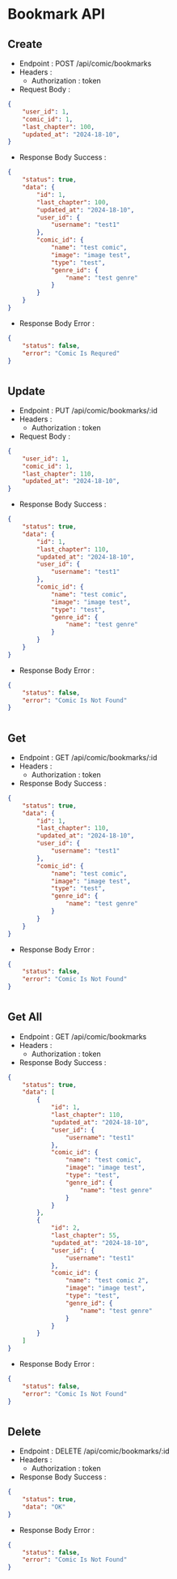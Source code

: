 # Bookmark API
## Create
- Endpoint : POST /api/comic/bookmarks
- Headers : 
    - Authorization : token
- Request Body :
```json
{
    "user_id": 1,
    "comic_id": 1,
    "last_chapter": 100,
    "updated_at": "2024-18-10",
}
```
- Response Body Success :
```json
{
    "status": true,
    "data": {
        "id": 1,
        "last_chapter": 100,
        "updated_at": "2024-18-10",
        "user_id": {
            "username": "test1"
        },
        "comic_id": {
            "name": "test comic",
            "image": "image test",
            "type": "test",
            "genre_id": {
                "name": "test genre"
            }
        }
    }
}
```
- Response Body Error :
```json
{
    "status": false,
    "error": "Comic Is Requred"
}
```

#
## Update
- Endpoint : PUT /api/comic/bookmarks/:id
- Headers : 
    - Authorization : token
- Request Body :
```json
{
    "user_id": 1,
    "comic_id": 1,
    "last_chapter": 110,
    "updated_at": "2024-18-10",
}
```
- Response Body Success :
```json
{
    "status": true,
    "data": {
        "id": 1,
        "last_chapter": 110,
        "updated_at": "2024-18-10",
        "user_id": {
            "username": "test1"
        },
        "comic_id": {
            "name": "test comic",
            "image": "image test",
            "type": "test",
            "genre_id": {
                "name": "test genre"
            }
        }
    }
}
```
- Response Body Error :
```json
{
    "status": false,
    "error": "Comic Is Not Found"
}
```

#
## Get
- Endpoint : GET /api/comic/bookmarks/:id
- Headers : 
    - Authorization : token
- Response Body Success :
```json
{
    "status": true,
    "data": {
        "id": 1,
        "last_chapter": 110,
        "updated_at": "2024-18-10",
        "user_id": {
            "username": "test1"
        },
        "comic_id": {
            "name": "test comic",
            "image": "image test",
            "type": "test",
            "genre_id": {
                "name": "test genre"
            }
        }
    }
}
```
- Response Body Error :
```json
{
    "status": false,
    "error": "Comic Is Not Found"
}
```

#
## Get All
- Endpoint : GET /api/comic/bookmarks
- Headers : 
    - Authorization : token
- Response Body Success :
```json
{
    "status": true,
    "data": [
        {
            "id": 1,
            "last_chapter": 110,
            "updated_at": "2024-18-10",
            "user_id": {
                "username": "test1"
            },
            "comic_id": {
                "name": "test comic",
                "image": "image test",
                "type": "test",
                "genre_id": {
                    "name": "test genre"
                }
            }
        },
        {
            "id": 2,
            "last_chapter": 55,
            "updated_at": "2024-18-10",
            "user_id": {
                "username": "test1"
            },
            "comic_id": {
                "name": "test comic 2",
                "image": "image test",
                "type": "test",
                "genre_id": {
                    "name": "test genre"
                }
            }
        }
    ]
}
```
- Response Body Error :
```json
{
    "status": false,
    "error": "Comic Is Not Found"
}
```

#
## Delete
- Endpoint : DELETE /api/comic/bookmarks/:id
- Headers : 
    - Authorization : token
- Response Body Success :
```json
{
    "status": true,
    "data": "OK"
}
```
- Response Body Error :
```json
{
    "status": false,
    "error": "Comic Is Not Found"
}
```